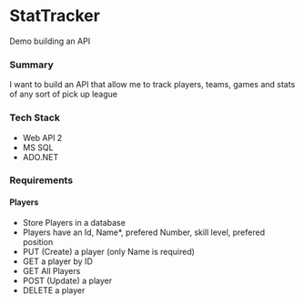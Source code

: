 # StatTracker
Demo building an API

### Summary
I want to build an API that allow me to track players, teams, games and stats of any sort of pick up league

### Tech Stack
- Web API 2
- MS SQL 
- ADO.NET

### Requirements

#### Players
- Store Players in a database
- Players have an Id, Name*, prefered Number, skill level, prefered position
- PUT (Create)  a player (only Name is required)
- GET a player by ID
- GET All Players
- POST (Update) a player
- DELETE a player
